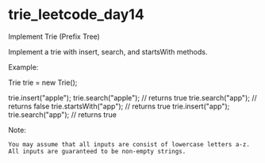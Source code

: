 # trie_leetcode_day14
Implement Trie (Prefix Tree)

Implement a trie with insert, search, and startsWith methods.

Example:

Trie trie = new Trie();

trie.insert("apple");
trie.search("apple");   // returns true
trie.search("app");     // returns false
trie.startsWith("app"); // returns true
trie.insert("app");   
trie.search("app");     // returns true

Note:

    You may assume that all inputs are consist of lowercase letters a-z.
    All inputs are guaranteed to be non-empty strings.


